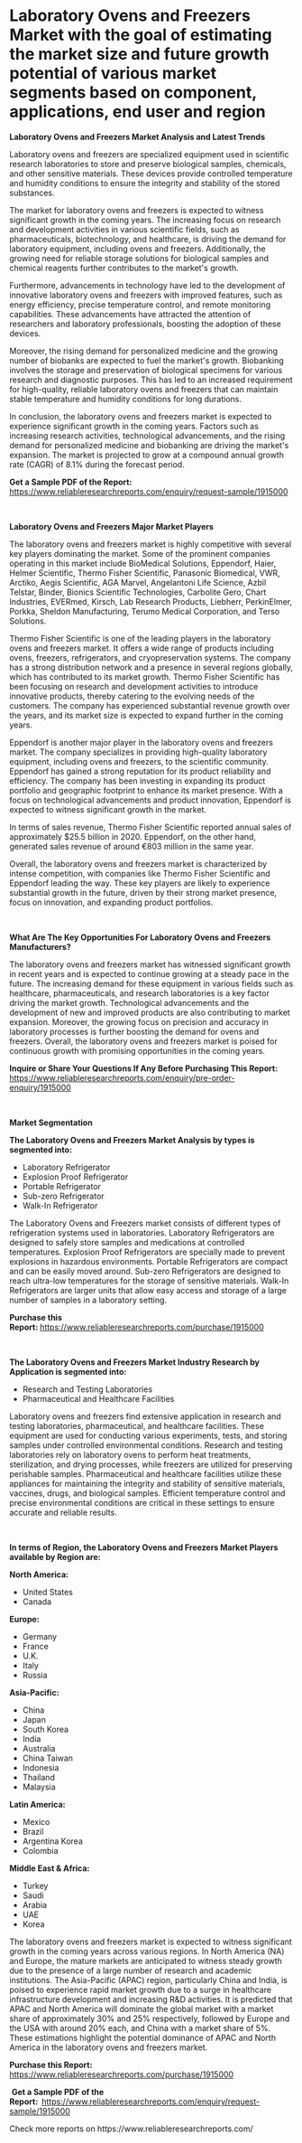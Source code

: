 <p><h1>Laboratory Ovens and Freezers Market with the goal of estimating the market size and future growth potential of various market segments based on component, applications, end user and region</h1></p><p><strong>Laboratory Ovens and Freezers Market Analysis and Latest Trends</strong></p>
<p><p>Laboratory ovens and freezers are specialized equipment used in scientific research laboratories to store and preserve biological samples, chemicals, and other sensitive materials. These devices provide controlled temperature and humidity conditions to ensure the integrity and stability of the stored substances.</p><p>The market for laboratory ovens and freezers is expected to witness significant growth in the coming years. The increasing focus on research and development activities in various scientific fields, such as pharmaceuticals, biotechnology, and healthcare, is driving the demand for laboratory equipment, including ovens and freezers. Additionally, the growing need for reliable storage solutions for biological samples and chemical reagents further contributes to the market's growth.</p><p>Furthermore, advancements in technology have led to the development of innovative laboratory ovens and freezers with improved features, such as energy efficiency, precise temperature control, and remote monitoring capabilities. These advancements have attracted the attention of researchers and laboratory professionals, boosting the adoption of these devices.</p><p>Moreover, the rising demand for personalized medicine and the growing number of biobanks are expected to fuel the market's growth. Biobanking involves the storage and preservation of biological specimens for various research and diagnostic purposes. This has led to an increased requirement for high-quality, reliable laboratory ovens and freezers that can maintain stable temperature and humidity conditions for long durations.</p><p>In conclusion, the laboratory ovens and freezers market is expected to experience significant growth in the coming years. Factors such as increasing research activities, technological advancements, and the rising demand for personalized medicine and biobanking are driving the market's expansion. The market is projected to grow at a compound annual growth rate (CAGR) of 8.1% during the forecast period.</p></p>
<p><strong>Get a Sample PDF of the Report:&nbsp;</strong> <a href="https://www.reliableresearchreports.com/enquiry/request-sample/1915000">https://www.reliableresearchreports.com/enquiry/request-sample/1915000</a></p>
<p>&nbsp;</p>
<p><strong>Laboratory Ovens and Freezers Major Market Players</strong></p>
<p><p>The laboratory ovens and freezers market is highly competitive with several key players dominating the market. Some of the prominent companies operating in this market include BioMedical Solutions, Eppendorf, Haier, Helmer Scientific, Thermo Fisher Scientific, Panasonic Biomedical, VWR, Arctiko, Aegis Scientific, AGA Marvel, Angelantoni Life Science, Azbil Telstar, Binder, Bionics Scientific Technologies, Carbolite Gero, Chart Industries, EVERmed, Kirsch, Lab Research Products, Liebherr, PerkinElmer, Porkka, Sheldon Manufacturing, Terumo Medical Corporation, and Terso Solutions.</p><p>Thermo Fisher Scientific is one of the leading players in the laboratory ovens and freezers market. It offers a wide range of products including ovens, freezers, refrigerators, and cryopreservation systems. The company has a strong distribution network and a presence in several regions globally, which has contributed to its market growth. Thermo Fisher Scientific has been focusing on research and development activities to introduce innovative products, thereby catering to the evolving needs of the customers. The company has experienced substantial revenue growth over the years, and its market size is expected to expand further in the coming years.</p><p>Eppendorf is another major player in the laboratory ovens and freezers market. The company specializes in providing high-quality laboratory equipment, including ovens and freezers, to the scientific community. Eppendorf has gained a strong reputation for its product reliability and efficiency. The company has been investing in expanding its product portfolio and geographic footprint to enhance its market presence. With a focus on technological advancements and product innovation, Eppendorf is expected to witness significant growth in the market.</p><p>In terms of sales revenue, Thermo Fisher Scientific reported annual sales of approximately $25.5 billion in 2020. Eppendorf, on the other hand, generated sales revenue of around €803 million in the same year.</p><p>Overall, the laboratory ovens and freezers market is characterized by intense competition, with companies like Thermo Fisher Scientific and Eppendorf leading the way. These key players are likely to experience substantial growth in the future, driven by their strong market presence, focus on innovation, and expanding product portfolios.</p></p>
<p>&nbsp;</p>
<p><strong>What Are The Key Opportunities For Laboratory Ovens and Freezers Manufacturers?</strong></p>
<p><p>The laboratory ovens and freezers market has witnessed significant growth in recent years and is expected to continue growing at a steady pace in the future. The increasing demand for these equipment in various fields such as healthcare, pharmaceuticals, and research laboratories is a key factor driving the market growth. Technological advancements and the development of new and improved products are also contributing to market expansion. Moreover, the growing focus on precision and accuracy in laboratory processes is further boosting the demand for ovens and freezers. Overall, the laboratory ovens and freezers market is poised for continuous growth with promising opportunities in the coming years.</p></p>
<p><strong>Inquire or Share Your Questions If Any Before Purchasing This Report:</strong> <a href="https://www.reliableresearchreports.com/enquiry/pre-order-enquiry/1915000">https://www.reliableresearchreports.com/enquiry/pre-order-enquiry/1915000</a></p>
<p>&nbsp;</p>
<p><strong>Market Segmentation</strong></p>
<p><strong>The Laboratory Ovens and Freezers Market Analysis by types is segmented into:</strong></p>
<p><ul><li>Laboratory Refrigerator</li><li>Explosion Proof Refrigerator</li><li>Portable Refrigerator</li><li>Sub-zero Refrigerator</li><li>Walk-In Refrigerator</li></ul></p>
<p><p>The Laboratory Ovens and Freezers market consists of different types of refrigeration systems used in laboratories. Laboratory Refrigerators are designed to safely store samples and medications at controlled temperatures. Explosion Proof Refrigerators are specially made to prevent explosions in hazardous environments. Portable Refrigerators are compact and can be easily moved around. Sub-zero Refrigerators are designed to reach ultra-low temperatures for the storage of sensitive materials. Walk-In Refrigerators are larger units that allow easy access and storage of a large number of samples in a laboratory setting.</p></p>
<p><strong>Purchase this Report:&nbsp;</strong><a href="https://www.reliableresearchreports.com/purchase/1915000">https://www.reliableresearchreports.com/purchase/1915000</a></p>
<p>&nbsp;</p>
<p><strong>The Laboratory Ovens and Freezers Market Industry Research by Application is segmented into:</strong></p>
<p><ul><li>Research and Testing Laboratories</li><li>Pharmaceutical and Healthcare Facilities</li></ul></p>
<p><p>Laboratory ovens and freezers find extensive application in research and testing laboratories, pharmaceutical, and healthcare facilities. These equipment are used for conducting various experiments, tests, and storing samples under controlled environmental conditions. Research and testing laboratories rely on laboratory ovens to perform heat treatments, sterilization, and drying processes, while freezers are utilized for preserving perishable samples. Pharmaceutical and healthcare facilities utilize these appliances for maintaining the integrity and stability of sensitive materials, vaccines, drugs, and biological samples. Efficient temperature control and precise environmental conditions are critical in these settings to ensure accurate and reliable results.</p></p>
<p>&nbsp;</p>
<p><strong>In terms of Region, the Laboratory Ovens and Freezers Market Players available by Region are:</strong></p>
<p>
    <p> <strong> North America: </strong>
        <ul>
            <li>United States</li>
            <li>Canada</li>
        </ul>
        </p> 
    <p> <strong> Europe: </strong>
        <ul>
            <li>Germany</li>
            <li>France</li>
            <li>U.K.</li>
            <li>Italy</li>
            <li>Russia</li>
        </ul>
        </p> 
    <p> <strong> Asia-Pacific: </strong>
        <ul>
            <li>China</li>
            <li>Japan</li>
            <li>South Korea</li>
            <li>India</li>
            <li>Australia</li>
            <li>China Taiwan</li>
            <li>Indonesia</li>
            <li>Thailand</li>
            <li>Malaysia</li>
        </ul>
        </p> 
    <p> <strong> Latin America: </strong>
        <ul>
            <li>Mexico</li>
            <li>Brazil</li>
            <li>Argentina Korea</li>
            <li>Colombia</li>
        </ul>
        </p> 
    <p> <strong> Middle East & Africa: </strong>
        <ul>
            <li>Turkey</li>
            <li>Saudi</li>
            <li>Arabia</li>
            <li>UAE</li>
            <li>Korea</li>
        </ul>
    </p>
    </p>
<p><p>The laboratory ovens and freezers market is expected to witness significant growth in the coming years across various regions. In North America (NA) and Europe, the mature markets are anticipated to witness steady growth due to the presence of a large number of research and academic institutions. The Asia-Pacific (APAC) region, particularly China and India, is poised to experience rapid market growth due to a surge in healthcare infrastructure development and increasing R&D activities. It is predicted that APAC and North America will dominate the global market with a market share of approximately 30% and 25% respectively, followed by Europe and the USA with around 20% each, and China with a market share of 5%. These estimations highlight the potential dominance of APAC and North America in the laboratory ovens and freezers market.</p></p>
<p><strong>Purchase this Report: </strong><a href="https://www.reliableresearchreports.com/purchase/1915000">https://www.reliableresearchreports.com/purchase/1915000</a></p>
<p>&nbsp;<strong>Get a Sample PDF of the Report:&nbsp;&nbsp;</strong><a href="https://www.reliableresearchreports.com/enquiry/request-sample/1915000">https://www.reliableresearchreports.com/enquiry/request-sample/1915000</a></p>
<p><strong></strong></p>
<p>Check more reports on https://www.reliableresearchreports.com/</p>